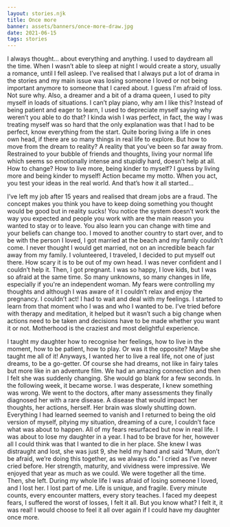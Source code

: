 ```yaml
---
layout: stories.njk
title: Once more
banner: assets/banners/once-more-draw.jpg
date: 2021-06-15
tags: stories
---
```


I always thought… about everything and anything.
I used to daydream all the time.
When I wasn’t able to sleep at night I would create a story,
usually a romance, until I fell asleep.
I’ve realised that I always put a lot of drama in the stories
and my main issue was losing someone I loved or not being important anymore
to someone that I cared about.
I guess I'm afraid of loss.
Not sure why.
Also, a dreamer and a bit of a drama queen, I used to pity myself in loads of situations.
I can’t play piano, why am I like this?
Instead of being patient and eager to learn,
I used to depreciate myself saying why weren’t you able to do that?
I kinda wish I was perfect, in fact, the way I was treating myself was
so hard that the only explanation was that I had to be perfect,
know everything from the start.
Quite boring living a life in ones own head,
if there are so many things in real life to explore.
But how to move from the dream to reality?
A reality that you’ve been so far away from.
Restrained to your bubble of friends and thoughts,
living your normal life which seems so emotionally intense and stupidly hard,
doesn’t help at all.
How to change?
How to live more, being kinder to myself?
I guess by living more and being kinder to myself!
Action became my motto.
When you act, you test your ideas in the real world.
And that’s how it all started…

I’ve left my job after 15 years and realised that dream jobs are a fraud.
The concept makes you think you have to keep doing something you thought would be good but in reality sucks!
You notice the system doesn’t work the way you expected and
people you work with are the main reason you wanted to stay or to leave.
You also learn you can change with time and your beliefs can change too.
I moved to another country to start over,
and to be with the person I loved,
I got married at the beach and my family couldn’t come.
I never thought I would get married,
not on an incredible beach far away from my family.
I volunteered, I traveled, I decided to put myself out there.
How scary it is to be out of my own head.
I was never confident and I couldn’t help it.
Then, I got pregnant.
I was so happy, I love kids, but I was so afraid at the same time.
So many unknowns, so many changes in life, especially if you're an independent woman.
My fears were controlling my thoughts and
although I was aware of it I couldn’t relax and enjoy the pregnancy.
I couldn’t act!
I had to wait and deal with my feelings.
I started to learn from that moment who I was and who I wanted to be.
I’ve tried before with therapy and meditation, it helped
but it wasn’t such a big change when actions need to be taken and
decisions have to be made whether you want it or not.
Motherhood is the craziest and most delightful experience.

I taught my daughter how to recognise her feelings,
how to live in the moment, how to be patient, how to play.
Or was it the opposite?
Maybe she taught me all of it!
Anyways, I wanted her to live a real life,
not one of just dreams, to be a go-getter.
Of course she had dreams,
not like in fairy tales but more like in an adventure film.
We had an amazing connection and then I felt she was suddenly changing.
She would go blank for a few seconds.
In the following week, it became worse.
I was desperate, I knew something was wrong.
We went to the doctors,
after many assessments they finally diagnosed her with a rare disease.
A disease that would impact her thoughts, her actions, herself.
Her brain was slowly shutting down.
Everything I had learned seemed to vanish and I returned to being
the old version of myself, pitying my situation, dreaming of a cure,
I couldn’t face what was about to happen.
All of my fears resurfaced but now in real life.
I was about to lose my daughter in a year.
I had to be brave for her, however all I could think was that
I wanted to die in her place.
She knew I was distraught and lost, she was just 9,
she held my hand and said “Mum, don’t be afraid, we’re doing this together,
as we always do.”
I cried as I’ve never cried before.
Her strength, maturity, and vividness were impressive.
We enjoyed that year as much as we could.
We were together all the time.
Then, she left.
During my whole life I was afraid of losing someone I loved, and I lost her.
I lost part of me.
Life is unique, and fragile.
Every minute counts, every encounter matters, every story teaches.
I faced my deepest fears, I suffered the worst of losses, I felt it all.
But you know what?
I felt it, it was real!
I would choose to feel it all over again
if I could have my daughter once more.
